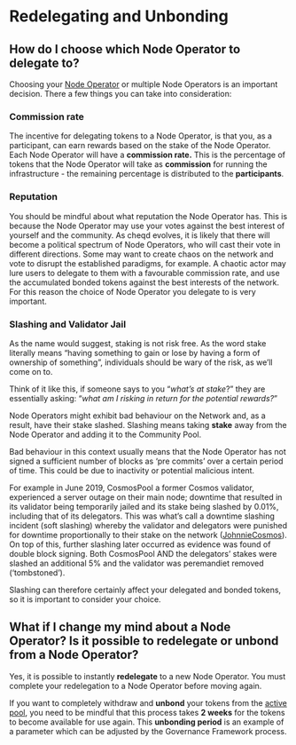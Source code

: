 # Redelegating and Unbonding

## How do I choose which **Node Operator** to **delegate** to?

Choosing your [Node Operator](validators-and-node-operators.md#what-is-a-validator-or-node-operator) or multiple Node Operators is an important decision. There a few things you can take into consideration:

### Commission rate

The incentive for delegating tokens to a Node Operator, is that you, as a participant, can earn rewards based on the stake of the Node Operator. Each Node Operator will have a **commission rate.** This is the percentage of tokens that the Node Operator will take as **commission** for running the infrastructure - the remaining percentage is distributed to the **participants**.

### Reputation

You should be mindful about what reputation the Node Operator has. This is because the Node Operator may use your votes against the best interest of yourself and the community. As cheqd evolves, it is likely that there will become a political spectrum of Node Operators, who will cast their vote in different directions. Some may want to create chaos on the network and vote to disrupt the established paradigms, for example. A chaotic actor may lure users to delegate to them with a favourable commission rate, and use the accumulated bonded tokens against the best interests of the network. For this reason the choice of Node Operator you delegate to is very important.

### Slashing and Validator Jail

As the name would suggest, staking is not risk free. As the word stake literally means “having something to gain or lose by having a form of ownership of something”, individuals should be wary of the risk, as we’ll come on to.

Think of it like this, if someone says to you “_what’s at stake_?” they are essentially asking: “_what am I risking in return for the potential rewards?_”

Node Operators might exhibit bad behaviour on the Network and, as a result, have their stake slashed. Slashing means taking **stake** away from the Node Operator and adding it to the Community Pool.

Bad behaviour in this context usually means that the Node Operator has not signed a sufficient number of blocks as ‘pre commits’ over a certain period of time. This could be due to inactivity or potential malicious intent.

For example in June 2019, CosmosPool a former Cosmos validator, experienced a server outage on their main node; downtime that resulted in its validator being temporarily jailed and its stake being slashed by 0.01%, including that of its delegators. This was what’s call a downtime slashing incident (soft slashing) whereby the validator and delegators were punished for downtime proportionally to their stake on the network ([JohnnieCosmos](https://johnniecosmos.medium.com/what-you-need-to-know-when-staking-on-the-cosmos-ecosystem-e6fc13a1b0e3)). On top of this, further slashing later occurred as evidence was found of double block signing. Both CosmosPool AND the delegators’ stakes were slashed an additional 5% and the validator was peremandiet removed (‘tombstoned’).

Slashing can therefore certainly affect your delegated and bonded tokens, so it is important to consider your choice.

## What if I change my mind about a Node Operator? Is it possible to **redelegate** or **unbond** from a Node Operator?

Yes, it is possible to instantly **redelegate** to a new Node Operator. You must complete your redelegation to a Node Operator before moving again.

If you want to completely withdraw and **unbond** your tokens from the [active pool](what-is-the-active-pool.md), you need to be mindful that this process takes **2 weeks** for the tokens to become available for use again. This **unbonding period** is an example of a parameter which can be adjusted by the Governance Framework process.
